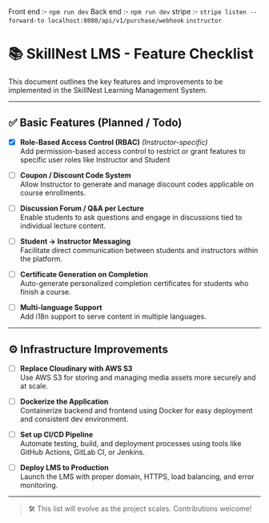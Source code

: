 Front end :- `npm run dev`
Back end :- `npm run dev`
stripe :- `stripe listen --forward-to localhost:8080/api/v1/purchase/webhook`
`instructor`

#

# 📚 SkillNest LMS - Feature Checklist

This document outlines the key features and improvements to be implemented in the SkillNest Learning Management System.

---

## ✅ Basic Features (Planned / Todo)

- [x] **Role-Based Access Control (RBAC)** _(Instructor-specific)_  
       Add permission-based access control to restrict or grant features to specific user roles like Instructor and Student

- [ ] **Coupon / Discount Code System**  
       Allow Instructor to generate and manage discount codes applicable on course enrollments.

- [ ] **Discussion Forum / Q&A per Lecture**  
       Enable students to ask questions and engage in discussions tied to individual lecture content.

- [ ] **Student → Instructor Messaging**  
       Facilitate direct communication between students and instructors within the platform.

- [ ] **Certificate Generation on Completion**  
       Auto-generate personalized completion certificates for students who finish a course.

- [ ] **Multi-language Support**  
       Add i18n support to serve content in multiple languages.

---

## ⚙️ Infrastructure Improvements

- [ ] **Replace Cloudinary with AWS S3**  
       Use AWS S3 for storing and managing media assets more securely and at scale.

- [ ] **Dockerize the Application**  
       Containerize backend and frontend using Docker for easy deployment and consistent dev environment.

- [ ] **Set up CI/CD Pipeline**  
       Automate testing, build, and deployment processes using tools like GitHub Actions, GitLab CI, or Jenkins.

- [ ] **Deploy LMS to Production**  
       Launch the LMS with proper domain, HTTPS, load balancing, and error monitoring.

---

> 🛠️ This list will evolve as the project scales. Contributions welcome!
